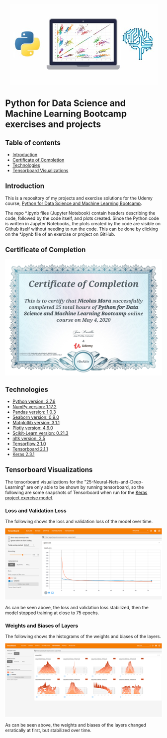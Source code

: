 
<p align="center"><img src="./images/Python For Data Science Bootcamp.PNG" alt="Python For Data Science Bootcamp Logo."><p>
  

# Python for Data Science and Machine Learning Bootcamp exercises and projects

## Table of contents
* [Introduction](#introduction)
* [Certificate of Completion](#certificate-of-completion)
* [Technologies](#technologies)
* [Tensorboard Visualizations](#tensorboard-visualizations)

## Introduction
This is a repository of my projects and exercise solutions for the Udemy course, [Python for Data Science and Machine Learning Bootcamp](https://www.udemy.com/course/python-for-data-science-and-machine-learning-bootcamp/).

The repo *.ipynb files (Jupyter Notebook) contain headers describing the code, followed by the code itself, and plots created. Since the Python code is written in Jupyter Notebooks, the plots created by the code are visible on Github itself without needing to run the code. This can be done by clicking on the *.ipynb file of an exercise or project on GitHub.

## Certificate of Completion
<p align="center"><img src="./images/Certificate_of_Completion.jpg"></p>

## Technologies
- [Python version: 3.7.6](https://www.python.org)
- [NumPy version: 1.17.2](https://numpy.org)
- [Pandas version: 1.0.3](https://pandas.pydata.org)
- [Seaborn version: 0.9.0](https://pypi.org/project/seaborn/)
- [Matplotlib version: 3.1.1](https://matplotlib.org)
- [Plotly version: 4.6.0](https://plotly.com/python/)
- [Scikit-Learn version: 0.21.3](https://scikit-learn.org/stable/index.html)
- [nltk version: 3.5](http://www.nltk.org)
- [Tensorflow 2.1.0](https://www.tensorflow.org)
- [Tensorboard 2.1.1](https://www.tensorflow.org)
- [Keras 2.3.1](https://keras.io)

## Tensorboard Visualizations
The tensorboard visualizations for the "25-Neural-Nets-and-Deep-Learning" are only able to be shown by running tensorboard, so the following are some snapshots of Tensorboard when run for the [Keras project exercise model](./25-Neural-Nets-and-Deep-Learning/03-Keras-Project-Exercise.ipynb).

### Loss and Validation Loss
The following shows the loss and validation loss of the model over time.
<p align="center"><img src="./25-Neural-Nets-and-Deep-Learning/Tensor_Board_Snapshots/Scalars.PNG"></p>
As can be seen above, the loss and validation loss stabilized, then the model stopped training at close to 75 epochs.

### Weights and Biases of Layers
The following shows the histograms of the weights and biases of the layers.
<p align="center"><img src="./25-Neural-Nets-and-Deep-Learning/Tensor_Board_Snapshots/Histograms.PNG""></p>
As can be seen above, the weights and biases of the layers changed erratically at first, but stabilized over time.
